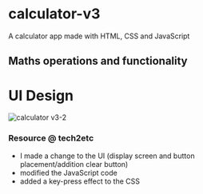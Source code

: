 # calculator-v3
A calculator app made with HTML, CSS and JavaScript

## Maths operations and functionality

# UI Design
![calculator v3-2](https://user-images.githubusercontent.com/111725078/211353338-2e4619b0-009d-4561-b490-e202fd3893fe.JPG)

### Resource @ tech2etc
* I made a change to the UI (display screen and button placement/addition clear button)
* modified the JavaScript code
* added a key-press effect to the CSS


